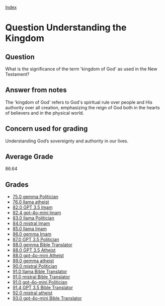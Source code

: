 
[Index](../../index.md)
# Question Understanding the Kingdom
## Question
What is the significance of the term 'kingdom of God' as used in the New Testament?

## Answer from notes
The 'kingdom of God' refers to God's spiritual rule over people and His authority over all creation, emphasizing the reign of God both in the hearts of believers and in the physical world.

## Concern used for grading
Understanding God’s sovereignty and authority in our lives.

## Average Grade
86.64

## Grades
 * [75.0 gemma Politician](../answers/gemma_Politician/Understanding_the_Kingdom.md)
 * [76.0 llama atheist](../answers/llama_atheist/Understanding_the_Kingdom.md)
 * [82.0 GPT 3.5 Imam](../answers/GPT_3.5_Imam/Understanding_the_Kingdom.md)
 * [82.4 gpt-4o-mini Imam](../answers/gpt-4o-mini_Imam/Understanding_the_Kingdom.md)
 * [83.0 llama Politician](../answers/llama_Politician/Understanding_the_Kingdom.md)
 * [84.0 mistral Imam](../answers/mistral_Imam/Understanding_the_Kingdom.md)
 * [85.0 llama Imam](../answers/llama_Imam/Understanding_the_Kingdom.md)
 * [86.0 gemma Imam](../answers/gemma_Imam/Understanding_the_Kingdom.md)
 * [87.0 GPT 3.5 Politician](../answers/GPT_3.5_Politician/Understanding_the_Kingdom.md)
 * [88.0 gemma Bible Translator](../answers/gemma_Bible_Translator/Understanding_the_Kingdom.md)
 * [88.0 GPT 3.5 Atheist](../answers/GPT_3.5_Atheist/Understanding_the_Kingdom.md)
 * [88.0 gpt-4o-mini Atheist](../answers/gpt-4o-mini_Atheist/Understanding_the_Kingdom.md)
 * [89.0 gemma atheist](../answers/gemma_atheist/Understanding_the_Kingdom.md)
 * [90.0 mistral Politician](../answers/mistral_Politician/Understanding_the_Kingdom.md)
 * [91.0 llama Bible Translator](../answers/llama_Bible_Translator/Understanding_the_Kingdom.md)
 * [91.0 mistral Bible Translator](../answers/mistral_Bible_Translator/Understanding_the_Kingdom.md)
 * [91.0 gpt-4o-mini Politician](../answers/gpt-4o-mini_Politician/Understanding_the_Kingdom.md)
 * [91.4 GPT 3.5 Bible Translator](../answers/GPT_3.5_Bible_Translator/Understanding_the_Kingdom.md)
 * [92.0 mistral atheist](../answers/mistral_atheist/Understanding_the_Kingdom.md)
 * [93.0 gpt-4o-mini Bible Translator](../answers/gpt-4o-mini_Bible_Translator/Understanding_the_Kingdom.md)
